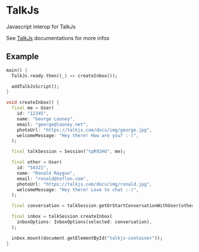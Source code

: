 # TalkJs

Javascript interop for TalkJs

See [TalkJs](https://talkjs.com/dashboard/rofOfKKF/docs/Getting_Started/index.html) documentations for more infos

## Example

```dart
main() {
  TalkJs.ready.then((_) => createInbox());

  addTalkJsScript();
}

void createInbox() {
  final me = User(
    id: "12345",
    name: "George Looney",
    email: "george@looney.net",
    photoUrl: "https://talkjs.com/docs/img/george.jpg",
    welcomeMessage: "Hey there! How are you? :-)",
  );

  final talkSession = Session("tpR92HU", me);

  final other = User(
    id: "54321",
    name: "Ronald Raygun",
    email: "ronald@teflon.com",
    photoUrl: "https://talkjs.com/docs/img/ronald.jpg",
    welcomeMessage: "Hey there! Love to chat :-)",
  );

  final conversation = talkSession.getOrStartConversationWithUser(other);

  final inbox = talkSession.createInbox(
    inboxOptions: InboxOptions(selected: conversation),
  );

  inbox.mount(document.getElementById("talkjs-container"));
}
```